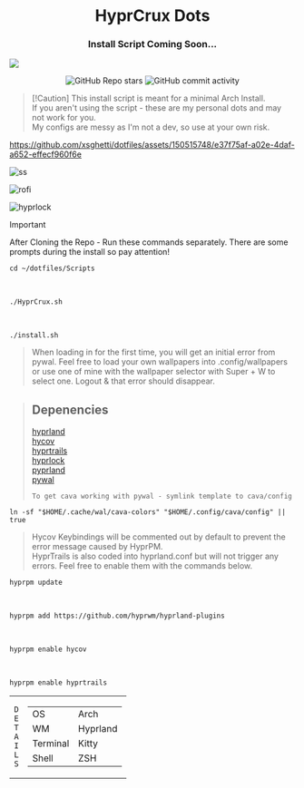 <h1 align="center">HyprCrux Dots<br></h1>
<h3 align ="center">Install Script Coming Soon...</h3>
<img src="https://raw.githubusercontent.com/catppuccin/catppuccin/main/assets/palette/macchiato.png">
<div align="center">


![GitHub Repo stars](https://img.shields.io/github/stars/xsghetti/dotfiles?style=for-the-badge&logo=github&color=pink)
![GitHub commit activity](https://img.shields.io/github/commit-activity/t/xsghetti/dotfiles?style=for-the-badge&logo=github&color=lightgreen)


</div>

>  [!Caution]
>  This install script is meant for a minimal Arch Install.<br>
>  If you aren't using the script - these are my personal dots and may not work for you.<br>
>  My configs are messy as I'm not a dev, so use at your own risk.

https://github.com/xsghetti/dotfiles/assets/150515748/e37f75af-a02e-4daf-a652-effecf960f6e

![ss](https://github.com/xsghetti/dotfiles/assets/150515748/0a04d1d5-05ac-4f12-8544-d38917aa3135)

![rofi](https://github.com/xsghetti/dotfiles/assets/150515748/64ca9d2f-571e-409a-97a4-f2fa9bdba498)

![hyprlock](https://github.com/xsghetti/dotfiles/assets/150515748/2eaffb84-d53e-42cb-ac62-0d00836d66fc)

> [!Important]
> After Cloning the Repo - Run these commands separately. There are some prompts during the install so pay attention!

    cd ~/dotfiles/Scripts
<br>

    ./HyprCrux.sh
<br>

    ./install.sh


>
> When loading in for the first time, you will get
an initial error from pywal. Feel free to load
your own wallpapers into .config/wallpapers or 
use one of mine with the wallpaper selector with 
Super + W to select one. Logout & that error
should disappear.


> ## Depenencies <br>
>  [hyprland](https://hyprland.org)<br>
>  [hycov](https://github.com/Ayuei/hycov)<br>
>  [hyprtrails](https://github.com/hyprwm/hyprland-plugins/tree/main/hyprtrails) <br>
>  [hyprlock](https://github.com/hyprwm/hyprlock)<br>
>  [pyprland](https://github.com/hyprland-community/pyprland) <br>
>  [pywal](https://github.com/dylanaraps/pywal) <br>
>
> ```To get cava working with pywal - symlink template to cava/config```

    ln -sf "$HOME/.cache/wal/cava-colors" "$HOME/.config/cava/config" || true

> Hycov Keybindings will be commented out by default
to prevent the error message caused by HyprPM.<br>
HyprTrails is also coded into hyprland.conf but will
not trigger any errors. Feel free to enable them with
the commands below.

    hyprpm update
    
<br>
    
    hyprpm add https://github.com/hyprwm/hyprland-plugins
<br>
    
    hyprpm enable hycov
<br>
    
    hyprpm enable hyprtrails


<table><tr><td>
<code>D</code><br><code>E</code><br><code>T</code><br><code>A</code><br><code>I</code><br><code>L</code><br><code>S</code><br></td><td><table>
    <tr><td>OS</td><td>Arch</td></tr>
    <tr><td>WM</td><td>Hyprland</td></tr>
    <tr><td>Terminal</td><td>Kitty</td></tr>
    <tr><td>Shell</td><td>ZSH</td></tr>
 </table>
</td></tr></table>



